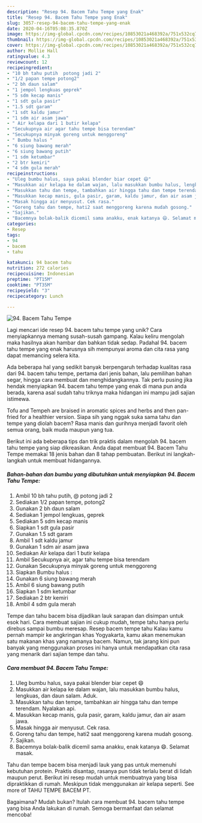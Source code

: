 ```yaml
---
description: "Resep 94. Bacem Tahu Tempe yang Enak"
title: "Resep 94. Bacem Tahu Tempe yang Enak"
slug: 3057-resep-94-bacem-tahu-tempe-yang-enak
date: 2020-04-16T05:08:35.870Z
image: https://img-global.cpcdn.com/recipes/10853021a468392a/751x532cq70/94-bacem-tahu-tempe-foto-resep-utama.jpg
thumbnail: https://img-global.cpcdn.com/recipes/10853021a468392a/751x532cq70/94-bacem-tahu-tempe-foto-resep-utama.jpg
cover: https://img-global.cpcdn.com/recipes/10853021a468392a/751x532cq70/94-bacem-tahu-tempe-foto-resep-utama.jpg
author: Mollie Hall
ratingvalue: 4.3
reviewcount: 12
recipeingredient:
- "10 bh tahu putih  potong jadi 2"
- "1/2 papan tempe potong2"
- "2 bh daun salam"
- "1 jempol lengkuas geprek"
- "5 sdm kecap manis"
- "1 sdt gula pasir"
- "1.5 sdt garam"
- "1 sdt kaldu jamur"
- "1 sdm air asam jawa"
- " Air kelapa dari 1 butir kelapa"
- "Secukupnya air agar tahu tempe bisa terendam"
- "Secukupnya minyak goreng untuk menggoreng"
- " Bumbu halus "
- "6 siung bawang merah"
- "6 siung bawang putih"
- "1 sdm ketumbar"
- "2 btr kemiri"
- "4 sdm gula merah"
recipeinstructions:
- "Uleg bumbu halus, saya pakai blender biar cepet 😄"
- "Masukkan air kelapa ke dalam wajan, lalu masukkan bumbu halus, lengkuas, dan daun salam. Aduk."
- "Masukkan tahu dan tempe, tambahkan air hingga tahu dan tempe terendam. Nyalakan api."
- "Masukkan kecap manis, gula pasir, garam, kaldu jamur, dan air asam jawa."
- "Masak hingga air menyusut. Cek rasa."
- "Goreng tahu dan tempe, hati2 saat menggoreng karena mudah gosong."
- "Sajikan."
- "Bacemnya bolak-balik dicemil sama anakku, enak katanya 😄. Selamat masak."
categories:
- Resep
tags:
- 94
- bacem
- tahu

katakunci: 94 bacem tahu 
nutrition: 272 calories
recipecuisine: Indonesian
preptime: "PT15M"
cooktime: "PT35M"
recipeyield: "3"
recipecategory: Lunch

---
```



![94. Bacem Tahu Tempe](https://img-global.cpcdn.com/recipes/10853021a468392a/751x532cq70/94-bacem-tahu-tempe-foto-resep-utama.jpg)

Lagi mencari ide resep 94. bacem tahu tempe yang unik? Cara menyiapkannya memang susah-susah gampang. Kalau keliru mengolah maka hasilnya akan hambar dan bahkan tidak sedap. Padahal 94. bacem tahu tempe yang enak harusnya sih mempunyai aroma dan cita rasa yang dapat memancing selera kita.

Ada beberapa hal yang sedikit banyak berpengaruh terhadap kualitas rasa dari 94. bacem tahu tempe, pertama dari jenis bahan, lalu pemilihan bahan segar, hingga cara membuat dan menghidangkannya. Tak perlu pusing jika hendak menyiapkan 94. bacem tahu tempe yang enak di mana pun anda berada, karena asal sudah tahu triknya maka hidangan ini mampu jadi sajian istimewa.

Tofu and Tempeh are braised in aromatic spices and herbs and then pan-fried for a healthier version. Siapa sih yang nggak suka sama tahu dan tempe yang diolah bacem? Rasa manis dan gurihnya menjadi favorit oleh semua orang, baik muda maupun yang tua.


Berikut ini ada beberapa tips dan trik praktis dalam mengolah 94. bacem tahu tempe yang siap dikreasikan. Anda dapat membuat 94. Bacem Tahu Tempe memakai 18 jenis bahan dan 8 tahap pembuatan. Berikut ini langkah-langkah untuk membuat hidangannya.

<!--inarticleads1-->

##### Bahan-bahan dan bumbu yang dibutuhkan untuk menyiapkan 94. Bacem Tahu Tempe:

1. Ambil 10 bh tahu putih, @ potong jadi 2
1. Sediakan 1/2 papan tempe, potong2
1. Gunakan 2 bh daun salam
1. Sediakan 1 jempol lengkuas, geprek
1. Sediakan 5 sdm kecap manis
1. Siapkan 1 sdt gula pasir
1. Gunakan 1.5 sdt garam
1. Ambil 1 sdt kaldu jamur
1. Gunakan 1 sdm air asam jawa
1. Sediakan  Air kelapa dari 1 butir kelapa
1. Ambil Secukupnya air, agar tahu tempe bisa terendam
1. Gunakan Secukupnya minyak goreng untuk menggoreng
1. Siapkan  Bumbu halus :
1. Gunakan 6 siung bawang merah
1. Ambil 6 siung bawang putih
1. Siapkan 1 sdm ketumbar
1. Sediakan 2 btr kemiri
1. Ambil 4 sdm gula merah


Tempe dan tahu bacem bisa dijadikan lauk sarapan dan disimpan untuk esok hari. Cara membuat sajian ini cukup mudah, tempe tahu hanya perlu direbus sampai bumbu meresap. Resep bacem tempe tahu Kalau kamu pernah mampir ke angkringan khas Yogyakarta, kamu akan menemukan satu makanan khas yang namanya bacem. Namun, tak jarang kini pun banyak yang menggunakan proses ini hanya untuk mendapatkan cita rasa yang menarik dari sajian tempe dan tahu. 

<!--inarticleads2-->

##### Cara membuat 94. Bacem Tahu Tempe:

1. Uleg bumbu halus, saya pakai blender biar cepet 😄
1. Masukkan air kelapa ke dalam wajan, lalu masukkan bumbu halus, lengkuas, dan daun salam. Aduk.
1. Masukkan tahu dan tempe, tambahkan air hingga tahu dan tempe terendam. Nyalakan api.
1. Masukkan kecap manis, gula pasir, garam, kaldu jamur, dan air asam jawa.
1. Masak hingga air menyusut. Cek rasa.
1. Goreng tahu dan tempe, hati2 saat menggoreng karena mudah gosong.
1. Sajikan.
1. Bacemnya bolak-balik dicemil sama anakku, enak katanya 😄. Selamat masak.


Tahu dan tempe bacem bisa menjadi lauk yang pas untuk memenuhi kebutuhan protein. Praktis disantap, rasanya pun tidak terlalu berat di lidah maupun perut. Berikut ini resep mudah untuk membuatnya yang bisa dipraktikkan di rumah. Meskipun tidak menggunakan air kelapa seperti. See more of TAHU TEMPE BACEM PT. 

Bagaimana? Mudah bukan? Itulah cara membuat 94. bacem tahu tempe yang bisa Anda lakukan di rumah. Semoga bermanfaat dan selamat mencoba!
